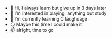 - 👋 Hi, I always learn but give up in 3 days later
- 👀 I’m interested in playing, anything but study
- 🌱 I’m currently learning C laughuage
- 😏 Maybe this time I could make it
- 📫 alright, time to go

<!---
lothblock/lothblock is a ✨ special ✨ repository because its `README.md` (this file) appears on your GitHub profile.
You can click the Preview link to take a look at your changes.
--->
